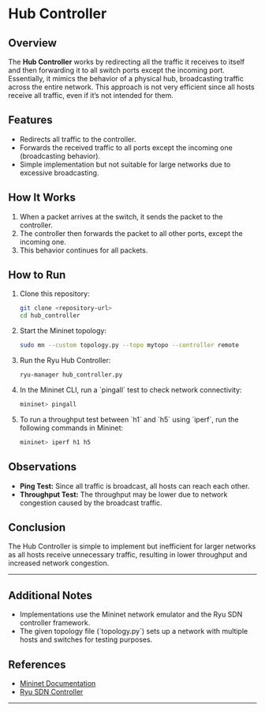 # Hub Controller

## Overview

The **Hub Controller** works by redirecting all the traffic it receives to itself and then forwarding it to all switch ports except the incoming port. Essentially, it mimics the behavior of a physical hub, broadcasting traffic across the entire network. This approach is not very efficient since all hosts receive all traffic, even if it’s not intended for them.

## Features

- Redirects all traffic to the controller.
- Forwards the received traffic to all ports except the incoming one (broadcasting behavior).
- Simple implementation but not suitable for large networks due to excessive broadcasting.

## How It Works

1. When a packet arrives at the switch, it sends the packet to the controller.
2. The controller then forwards the packet to all other ports, except the incoming one.
3. This behavior continues for all packets.

## How to Run

1. Clone this repository:

    ```bash
    git clone <repository-url>
    cd hub_controller
    ```

2. Start the Mininet topology:

    ```bash
    sudo mn --custom topology.py --topo mytopo --controller remote
    ```

3. Run the Ryu Hub Controller:

    ```bash
    ryu-manager hub_controller.py
    ```

4. In the Mininet CLI, run a \`pingall\` test to check network connectivity:

    ```bash
    mininet> pingall
    ```

5. To run a throughput test between \`h1\` and \`h5\` using \`iperf\`, run the following commands in Mininet:

    ```bash
    mininet> iperf h1 h5
    ```

## Observations

- **Ping Test:** Since all traffic is broadcast, all hosts can reach each other.
- **Throughput Test:** The throughput may be lower due to network congestion caused by the broadcast traffic.

## Conclusion

The Hub Controller is simple to implement but inefficient for larger networks as all hosts receive unnecessary traffic, resulting in lower throughput and increased network congestion.

---

## Additional Notes

- Implementations use the Mininet network emulator and the Ryu SDN controller framework.
- The given topology file (\`topology.py\`) sets up a network with multiple hosts and switches for testing purposes.

## References

- [Mininet Documentation](http://mininet.org)
- [Ryu SDN Controller](https://osrg.github.io/ryu/)

---
